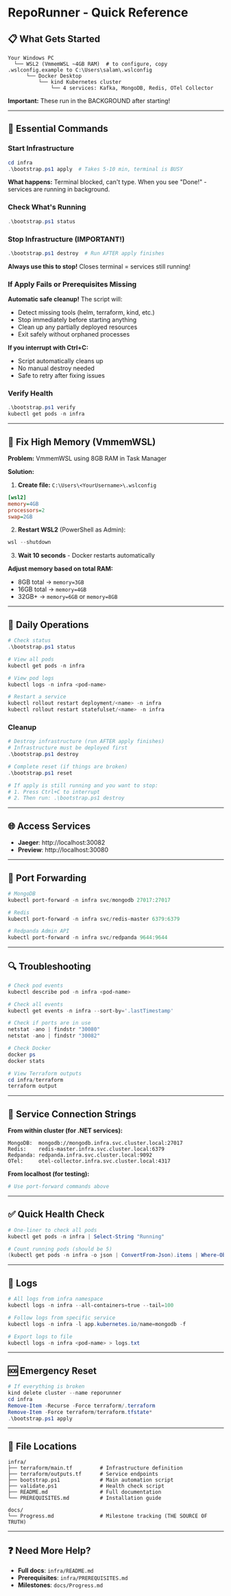 # RepoRunner - Quick Reference

## 📋 What Gets Started

```
Your Windows PC
  └── WSL2 (VmmemWSL ~4GB RAM)  # to configure, copy .wslconfig.example to C:\Users\salam\.wslconfig
      └── Docker Desktop
          └── kind Kubernetes cluster
              └── 4 services: Kafka, MongoDB, Redis, OTel Collector
```

**Important:** These run in the BACKGROUND after starting!

---

## 🚀 Essential Commands

### Start Infrastructure
```powershell
cd infra
.\bootstrap.ps1 apply  # Takes 5-10 min, terminal is BUSY
```
**What happens:** Terminal blocked, can't type. When you see "Done!" - services are running in background.

### Check What's Running
```powershell
.\bootstrap.ps1 status
```

### Stop Infrastructure (IMPORTANT!)
```powershell
.\bootstrap.ps1 destroy  # Run AFTER apply finishes
```
**Always use this to stop!** Closes terminal = services still running!

### If Apply Fails or Prerequisites Missing
**Automatic safe cleanup!** The script will:
- Detect missing tools (helm, terraform, kind, etc.)
- Stop immediately before starting anything
- Clean up any partially deployed resources
- Exit safely without orphaned processes

**If you interrupt with Ctrl+C:**
- Script automatically cleans up
- No manual destroy needed
- Safe to retry after fixing issues

### Verify Health
```powershell
.\bootstrap.ps1 verify
kubectl get pods -n infra
```

---

## 🧠 Fix High Memory (VmmemWSL)

**Problem:** VmmemWSL using 8GB RAM in Task Manager

**Solution:**

1. **Create file:** `C:\Users\<YourUsername>\.wslconfig`
```ini
[wsl2]
memory=4GB
processors=2
swap=2GB
```

2. **Restart WSL2** (PowerShell as Admin):
```powershell
wsl --shutdown
```

3. **Wait 10 seconds** - Docker restarts automatically

**Adjust memory based on total RAM:**
- 8GB total → `memory=3GB`
- 16GB total → `memory=4GB` 
- 32GB+ → `memory=6GB` or `memory=8GB`

---

## 🔧 Daily Operations
```powershell
# Check status
.\bootstrap.ps1 status

# View all pods
kubectl get pods -n infra

# View pod logs
kubectl logs -n infra <pod-name>

# Restart a service
kubectl rollout restart deployment/<name> -n infra
kubectl rollout restart statefulset/<name> -n infra
```

### Cleanup
```powershell
# Destroy infrastructure (run AFTER apply finishes)
# Infrastructure must be deployed first
.\bootstrap.ps1 destroy

# Complete reset (if things are broken)
.\bootstrap.ps1 reset

# If apply is still running and you want to stop:
# 1. Press Ctrl+C to interrupt
# 2. Then run: .\bootstrap.ps1 destroy
```

---

## 🌐 Access Services
- **Jaeger**: http://localhost:30082
- **Preview**: http://localhost:30080

---

## 🔌 Port Forwarding
```powershell
# MongoDB
kubectl port-forward -n infra svc/mongodb 27017:27017

# Redis
kubectl port-forward -n infra svc/redis-master 6379:6379

# Redpanda Admin API
kubectl port-forward -n infra svc/redpanda 9644:9644
```

---

## 🔍 Troubleshooting
```powershell
# Check pod events
kubectl describe pod -n infra <pod-name>

# Check all events
kubectl get events -n infra --sort-by='.lastTimestamp'

# Check if ports are in use
netstat -ano | findstr "30080"
netstat -ano | findstr "30082"

# Check Docker
docker ps
docker stats

# View Terraform outputs
cd infra/terraform
terraform output
```

---

## 📡 Service Connection Strings

**From within cluster (for .NET services):**
```
MongoDB:  mongodb://mongodb.infra.svc.cluster.local:27017
Redis:    redis-master.infra.svc.cluster.local:6379
Redpanda: redpanda.infra.svc.cluster.local:9092
OTel:     otel-collector.infra.svc.cluster.local:4317
```

**From localhost (for testing):**
```powershell
# Use port-forward commands above
```

---

## ✅ Quick Health Check
```powershell
# One-liner to check all pods
kubectl get pods -n infra | Select-String "Running"

# Count running pods (should be 5)
(kubectl get pods -n infra -o json | ConvertFrom-Json).items | Where-Object { $_.status.phase -eq "Running" } | Measure-Object | Select-Object -ExpandProperty Count
```

---

## 📝 Logs
```powershell
# All logs from infra namespace
kubectl logs -n infra --all-containers=true --tail=100

# Follow logs from specific service
kubectl logs -n infra -l app.kubernetes.io/name=mongodb -f

# Export logs to file
kubectl logs -n infra <pod-name> > logs.txt
```

---

## 🆘 Emergency Reset
```powershell
# If everything is broken
kind delete cluster --name reporunner
cd infra
Remove-Item -Recurse -Force terraform/.terraform
Remove-Item -Force terraform/terraform.tfstate*
.\bootstrap.ps1 apply
```

---

## 📁 File Locations

```
infra/
├── terraform/main.tf         # Infrastructure definition
├── terraform/outputs.tf      # Service endpoints
├── bootstrap.ps1             # Main automation script
├── validate.ps1              # Health check script
├── README.md                 # Full documentation
└── PREREQUISITES.md          # Installation guide

docs/
└── Progress.md               # Milestone tracking (THE SOURCE OF TRUTH)
```

---

## ❓ Need More Help?

- **Full docs**: `infra/README.md`
- **Prerequisites**: `infra/PREREQUISITES.md`
- **Milestones**: `docs/Progress.md`
